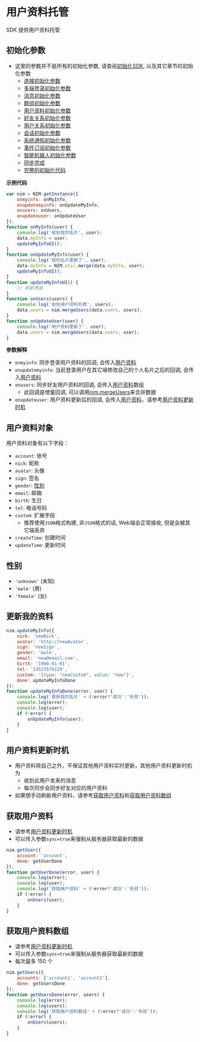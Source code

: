 # 用户资料托管

SDK 提供用户资料托管

## <span id="用户资料初始化参数">初始化参数</span>

- 这里的参数并不是所有的初始化参数, 请查阅[初始化SDK](/docs/product/IM即时通讯/SDK开发集成/Web开发集成/初始化), 以及其它章节的初始化参数
    - [连接初始化参数](/docs/product/IM即时通讯/SDK开发集成/Web开发集成/初始化#参数解释)
    - [多端登录初始化参数](/docs/product/IM即时通讯/SDK开发集成/Web开发集成/登录登出#多端登录初始化参数)
    - [消息初始化参数](/docs/product/IM即时通讯/SDK开发集成/Web开发集成/消息收发#消息初始化参数)
    - [群组初始化参数](/docs/product/IM即时通讯/SDK开发集成/Web开发集成/群组功能#群组初始化参数)
    - [用户资料初始化参数](/docs/product/IM即时通讯/SDK开发集成/Web开发集成/用户资料托管#用户资料初始化参数)
    - [好友关系初始化参数](/docs/product/IM即时通讯/SDK开发集成/Web开发集成/好友关系托管#好友关系初始化参数)
    - [用户关系初始化参数](/docs/product/IM即时通讯/SDK开发集成/Web开发集成/用户关系托管#用户关系初始化参数)
    - [会话初始化参数](/docs/product/IM即时通讯/SDK开发集成/Web开发集成/最近会话#会话初始化参数)
    - [系统通知初始化参数](/docs/product/IM即时通讯/SDK开发集成/Web开发集成/系统通知#系统通知初始化参数)
    <!--SKIP-BEGIN-->
    - [事件订阅初始化参数](/docs/product/IM即时通讯/SDK开发集成/Web开发集成/事件订阅#订阅推送初始化参数)
    - [智能机器人初始化参数](/docs/product/IM即时通讯/SDK开发集成/Web开发集成/智能机器人#同步机器人列表)
    <!--SKIP-END-->
    - [同步完成](/docs/product/IM即时通讯/SDK开发集成/Web开发集成/初始化#同步完成)
    - [完整的初始化代码](/docs/product/IM即时通讯/SDK开发集成/Web开发集成/初始化#完整的初始化代码)

**示例代码**

```javascript
var nim = NIM.getInstance({
    onmyinfo: onMyInfo,
    onupdatemyinfo: onUpdateMyInfo,
    onusers: onUsers,
    onupdateuser: onUpdateUser
});
function onMyInfo(user) {
    console.log('收到我的名片', user);
    data.myInfo = user;
    updateMyInfoUI();
}
function onUpdateMyInfo(user) {
    console.log('我的名片更新了', user);
    data.myInfo = NIM.util.merge(data.myInfo, user);
    updateMyInfoUI();
}
function updateMyInfoUI() {
    // 刷新界面
}
function onUsers(users) {
    console.log('收到用户资料列表', users);
    data.users = nim.mergeUsers(data.users, users);
}
function onUpdateUser(user) {
    console.log('用户资料更新了', user);
    data.users = nim.mergeUsers(data.users, user);
}
```

**参数解释**

- `onmyinfo`: 同步登录用户资料的回调, 会传入[用户资料](/docs/product/IM即时通讯/SDK开发集成/Web开发集成/用户资料托管#用户资料对象)
- `onupdatemyinfo`: 当前登录用户在其它端修改自己的个人名片之后的回调, 会传入[用户资料](/docs/product/IM即时通讯/SDK开发集成/Web开发集成/用户资料托管#用户资料对象)
- `onusers`: 同步好友用户资料的回调, 会传入[用户资料](/docs/product/IM即时通讯/SDK开发集成/Web开发集成/用户资料托管#用户资料对象)数组
    - 此回调是增量回调, 可以调用[nim.mergeUsers](http://dev.netease.im/docs/interface/即时通讯Web端/NIMSDK-Web/NIM.html#mergeUsers)来合并数据
- `onupdateuser`: 用户资料更新后的回调, 会传入[用户资料](/docs/product/IM即时通讯/SDK开发集成/Web开发集成/用户资料托管#用户资料对象)，请参考[用户资料更新时机](/docs/product/IM即时通讯/SDK开发集成/Web开发集成/用户资料托管#用户资料更新时机)

## <span id="用户资料对象">用户资料对象</span>

用户资料对象有以下字段：
- `account`: 账号
- `nick`: 昵称
- `avatar`: 头像
- `sign`: 签名
- `gender`: [性别](/docs/product/IM即时通讯/SDK开发集成/Web开发集成/用户资料托管#性别)
- `email`: 邮箱
- `birth`: 生日
- `tel`: 电话号码
- `custom`: 扩展字段
    - 推荐使用`JSON`格式构建, 非`JSON`格式的话, Web端会正常接收, 但是会被其它端丢弃
- `createTime`: 创建时间
- `updateTime`: 更新时间

## <span id="性别">性别</span>

- `'unknown'` (未知)
- `'male'` (男)
- `'female'` (女)

## <span id="更新我的资料">更新我的资料</span>

```javascript
nim.updateMyInfo({
    nick: 'newNick',
    avatar: 'http://newAvatar',
    sign: 'newSign',
    gender: 'male',
    email: 'new@email.com',
    birth: '1900-01-01',
    tel: '13523578129',
    custom: '{type: "newCustom", value: "new"}',
    done: updateMyInfoDone
});
function updateMyInfoDone(error, user) {
    console.log('更新我的名片' + (!error?'成功':'失败'));
    console.log(error);
    console.log(user);
    if (!error) {
        onUpdateMyInfo(user);
    }
}
```

## <span id="用户资料更新时机">用户资料更新时机</span>

- 用户资料除自己之外，不保证其他用户资料实时更新，其他用户资料更新时机为
  - 收到此用户发来的消息
  - 每次同步会同步好友对应的用户资料
- 如果想手动刷新用户资料，请参考[获取用户资料](/docs/product/IM即时通讯/SDK开发集成/Web开发集成/用户资料托管#获取用户资料)和[获取用户资料数组](/docs/product/IM即时通讯/SDK开发集成/Web开发集成/用户资料托管#获取用户资料数组)

## <span id="获取用户资料">获取用户资料</span>

- 请参考[用户资料更新时机](/docs/product/IM即时通讯/SDK开发集成/Web开发集成/用户资料托管#用户资料更新时机)
- 可以传入参数`sync=true`来强制从服务器获取最新的数据

```javascript
nim.getUser({
    account: 'account',
    done: getUserDone
});
function getUserDone(error, user) {
    console.log(error);
    console.log(user);
    console.log('获取用户资料' + (!error?'成功':'失败'));
    if (!error) {
        onUsers(user);
    }
}
```

## <span id="获取用户资料数组">获取用户资料数组</span>

- 请参考[用户资料更新时机](/docs/product/IM即时通讯/SDK开发集成/Web开发集成/用户资料托管#用户资料更新时机)
- 可以传入参数`sync=true`来强制从服务器获取最新的数据
- 每次最多 150 个

```javascript
nim.getUsers({
    accounts: ['account1', 'account2'],
    done: getUsersDone
});
function getUsersDone(error, users) {
    console.log(error);
    console.log(users);
    console.log('获取用户资料数组' + (!error?'成功':'失败'));
    if (!error) {
        onUsers(users);
    }
}
```